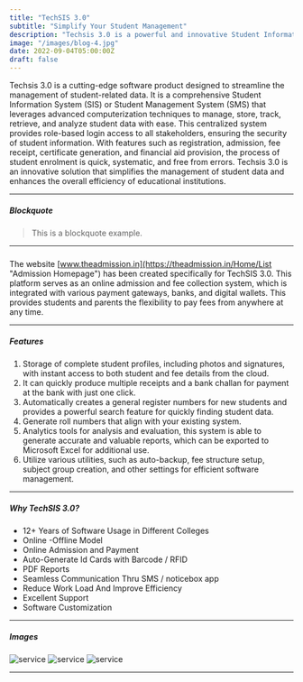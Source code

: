 ```yaml
---
title: "TechSIS 3.0"
subtitle: "Simplify Your Student Management"
description: "Techsis 3.0 is a powerful and innovative Student Information System designed to streamline the management of student-related data"
image: "/images/blog-4.jpg"
date: 2022-09-04T05:00:00Z
draft: false
---
```



Techsis 3.0 is a cutting-edge software product designed to streamline the management of student-related data. It is a comprehensive Student Information System (SIS) or Student Management System (SMS) that leverages advanced computerization techniques to manage, store, track, retrieve, and analyze student data with ease. This centralized system provides role-based login access to all stakeholders, ensuring the security of student information. With features such as registration, admission, fee receipt, certificate generation, and financial aid provision, the process of student enrolment is quick, systematic, and free from errors. Techsis 3.0 is an innovative solution that simplifies the management of student data and enhances the overall efficiency of educational institutions.

---


##### Blockquote

> This is a blockquote example.

---
##### 

The website [www.theadmission.in](https://theadmission.in/Home/List "Admission Homepage") has been created specifically for TechSIS 3.0. This platform serves as an online admission and fee collection system, which is integrated with various payment gateways, banks, and digital wallets. This provides students and parents the flexibility to pay fees from anywhere at any time.

---

##### Features

1. Storage of complete student profiles, including photos and signatures, with instant access to both student and fee details from the cloud.
2. It can quickly produce multiple receipts and a bank challan for payment at the bank with just one click.
3. Automatically creates a general register numbers for new students and provides a powerful search feature for quickly finding student data.
4. Generate roll numbers that align with your existing system.
5. Analytics tools for analysis and evaluation, this system is able to generate accurate and valuable reports, which can be exported to Microsoft Excel for additional use.
6. Utilize various utilities, such as auto-backup, fee structure setup, subject group creation, and other settings for efficient software management.

---

##### Why TechSIS 3.0?

- 12+ Years of Software Usage in Different Colleges
- Online -Offline Model
- Online Admission and Payment
- Auto-Generate Id Cards with Barcode / RFID
- PDF Reports
- Seamless Communication Thru SMS / noticebox app
- Reduce Work Load And Improve Efficiency 
- Excellent Support
- Software Customization

---


##### Images

![service](/images/service-slide-1.png "service")
![service](/images/service-slide-1.png "service")
![service](/images/service-slide-1.png "service")

---

